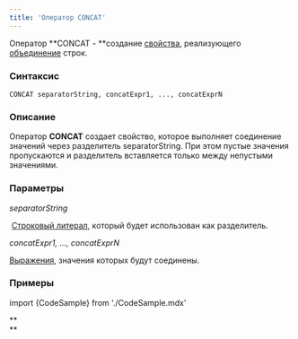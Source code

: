```yaml
---
title: 'Оператор CONCAT'
---
```


Оператор **CONCAT - **создание [свойства](Свойства.md), реализующего [объединение](Строковые_операторы_+_CONCAT_SUBSTRING.md) строк.

### Синтаксис

    CONCAT separatorString, concatExpr1, ..., concatExprN

### Описание

Оператор **CONCAT** создает свойство, которое выполняет соединение значений через разделитель separatorString. При этом пустые значения пропускаются и разделитель вставляется только между непустыми значениями.

### Параметры

*separatorString*

 [Строковый литерал](Литералы.md#strliteral-broken), который будет использован как разделитель.

*concatExpr1, ..., concatExprN*

[Выражения](Выражения.md), значения которых будут соединены.

### Примеры


import {CodeSample} from './CodeSample.mdx'

<CodeSample url="https://ru-documentation.lsfusion.org/sample?file=OperatorPropertySample&block=concat"/>

**  
**

 
